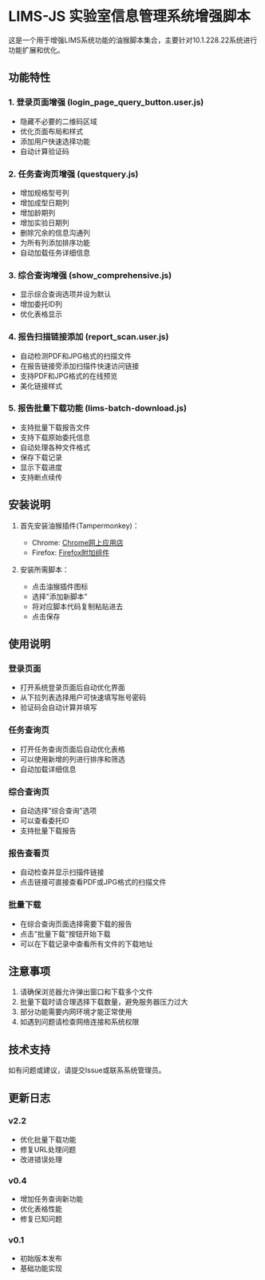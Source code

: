 # LIMS-JS 实验室信息管理系统增强脚本

这是一个用于增强LIMS系统功能的油猴脚本集合，主要针对10.1.228.22系统进行功能扩展和优化。

## 功能特性

### 1. 登录页面增强 (login_page_query_button.user.js)
- 隐藏不必要的二维码区域
- 优化页面布局和样式
- 添加用户快速选择功能
- 自动计算验证码

### 2. 任务查询页增强 (questquery.js)
- 增加规格型号列
- 增加成型日期列
- 增加龄期列
- 增加实验日期列
- 删除冗余的信息沟通列
- 为所有列添加排序功能
- 自动加载任务详细信息

### 3. 综合查询增强 (show_comprehensive.js)
- 显示综合查询选项并设为默认
- 增加委托ID列
- 优化表格显示

### 4. 报告扫描链接添加 (report_scan.user.js)
- 自动检测PDF和JPG格式的扫描文件
- 在报告链接旁添加扫描件快速访问链接
- 支持PDF和JPG格式的在线预览
- 美化链接样式

### 5. 报告批量下载功能 (lims-batch-download.js)
- 支持批量下载报告文件
- 支持下载原始委托信息
- 自动处理各种文件格式
- 保存下载记录
- 显示下载进度
- 支持断点续传

## 安装说明

1. 首先安装油猴插件(Tampermonkey)：
   - Chrome: [Chrome网上应用店](https://chrome.google.com/webstore/detail/tampermonkey/dhdgffkkebhmkfjojejmpbldmpobfkfo)
   - Firefox: [Firefox附加组件](https://addons.mozilla.org/en-US/firefox/addon/tampermonkey/)

2. 安装所需脚本：
   - 点击油猴插件图标
   - 选择"添加新脚本"
   - 将对应脚本代码复制粘贴进去
   - 点击保存

## 使用说明

### 登录页面
- 打开系统登录页面后自动优化界面
- 从下拉列表选择用户可快速填写账号密码
- 验证码会自动计算并填写

### 任务查询页
- 打开任务查询页面后自动优化表格
- 可以使用新增的列进行排序和筛选
- 自动加载详细信息

### 综合查询页
- 自动选择"综合查询"选项
- 可以查看委托ID
- 支持批量下载报告

### 报告查看页
- 自动检查并显示扫描件链接
- 点击链接可直接查看PDF或JPG格式的扫描文件

### 批量下载
- 在综合查询页面选择需要下载的报告
- 点击"批量下载"按钮开始下载
- 可以在下载记录中查看所有文件的下载地址

## 注意事项

1. 请确保浏览器允许弹出窗口和下载多个文件
2. 批量下载时请合理选择下载数量，避免服务器压力过大
3. 部分功能需要内网环境才能正常使用
4. 如遇到问题请检查网络连接和系统权限

## 技术支持

如有问题或建议，请提交Issue或联系系统管理员。

## 更新日志

### v2.2
- 优化批量下载功能
- 修复URL处理问题
- 改进错误处理

### v0.4
- 增加任务查询新功能
- 优化表格性能
- 修复已知问题

### v0.1
- 初始版本发布
- 基础功能实现 